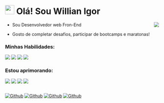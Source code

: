 <h1 align="left"><img src="https://raw.githubusercontent.com/kaueMarques/kaueMarques/master/hi.gif" height="30px"> Olá! Sou Willian Igor</h1>

<img align="right" src="https://github-readme-stats.vercel.app/api/top-langs/?username=Willianprof&layout=compact&theme=github_dark"/>

- Sou Desenvolvedor web Fron-End

- Gosto de completar desafios, participar de bootcamps e maratonas!
<div>

  <h3>Minhas Habilidades:</h3>
  <img src="https://img.shields.io/static/v1?label=&message=HTML&color=0d1117&style=for-the-badge&logo=HTML5"/>
  <img src="https://img.shields.io/static/v1?label=&message=CSS&color=0d1117&style=for-the-badge&logo=CSS3"/>
  <img src="https://img.shields.io/static/v1?label=&message=SASS&color=0d1117&style=for-the-badge&logo=Sass"/>
  <img src="https://img.shields.io/static/v1?label=&message=JavaScript&color=0d1117&style=for-the-badge&logo=JavaScript"/>
  
</div>
<div>

  <h3>Estou aprimorando:</h3>
  <img src="https://img.shields.io/static/v1?label=&message=Tailwind CSS&color=0d1117&style=for-the-badge&logo=Tailwind CSS"/>
  <img src="https://img.shields.io/static/v1?label=&message=TypeScript&color=0d1117&style=for-the-badge&logo=TypeScript"/>
  <img src="https://img.shields.io/static/v1?label=&message=React&color=0d1117&style=for-the-badge&logo=React"/>
  <img src="https://img.shields.io/static/v1?label=&message=Next.js&color=0d1117&style=for-the-badge&logo=Next.js"/>

</div>

<h2></h2>

<a href="https://github.com/Willianprof" target="_blank"><img src="https://img.shields.io/static/v1?label=-&message=GitHub&color=181717&style=for-the-badge&logo=GitHub" alt="Github"></a>
<a href="https://www.linkedin.com/in/willian-igor-santos-prof/" target="_blank"><img src="https://img.shields.io/static/v1?label=-&message=LinkedIn&color=0A66C2&style=for-the-badge&logo=LinkedIn" alt="Github"></a>
<a href="https://www.twitch.tv/willianigorprof" target="_blank"><img src="https://img.shields.io/static/v1?label=-&message=Twitch&color=9146FF&style=for-the-badge&logo=Twitch" alt="Github"></a>
<a href="mailto:willianigorprof@gmail.com" target="_blank"><img src="https://img.shields.io/static/v1?label=-&message=Gmail&color=EA4335&style=for-the-badge&logo=Gmail" alt="Github"></a>
